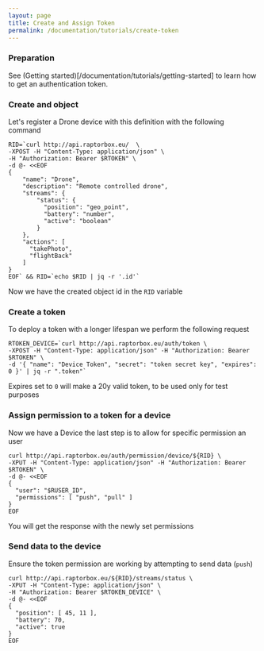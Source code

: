 ```yaml
---
layout: page
title: Create and Assign Token
permalink: /documentation/tutorials/create-token
---
```



### Preparation

See (Getting started)[/documentation/tutorials/getting-started] to learn how to get an authentication token.

### Create and object

Let's register a Drone device with this definition with the following command

```
RID=`curl http://api.raptorbox.eu/  \
-XPOST -H "Content-Type: application/json" \
-H "Authorization: Bearer $RTOKEN" \
-d @- <<EOF
{
    "name": "Drone",
    "description": "Remote controlled drone",
    "streams": {
        "status": {
          "position": "geo_point",
          "battery": "number",
          "active": "boolean"
        }
    },
    "actions": [
      "takePhoto",
      "flightBack"
    ]
}
EOF` && RID=`echo $RID | jq -r '.id'`
```

Now we have the created object id in the `RID` variable


### Create a token

To deploy a token with a longer lifespan we perform the following request

```
RTOKEN_DEVICE=`curl http://api.raptorbox.eu/auth/token \
-XPOST -H "Content-Type: application/json" -H "Authorization: Bearer $RTOKEN" \
-d '{ "name": "Device Token", "secret": "token secret key", "expires": 0 }' | jq -r ".token"`
```

Expires set to `0` will make a 20y valid token, to be used only for test purposes

### Assign permission to a token for a device

Now we have a Device the last step is to allow for specific permission an user

```
curl http://api.raptorbox.eu/auth/permission/device/${RID} \
-XPUT -H "Content-Type: application/json" -H "Authorization: Bearer $RTOKEN" \
-d @- <<EOF
{
  "user": "$RUSER_ID",
  "permissions": [ "push", "pull" ]
}
EOF
```

You will get the response with the newly set permissions

### Send data to the device

Ensure the token permission are working by attempting to send data (`push`)

```
curl http://api.raptorbox.eu/${RID}/streams/status \
-XPUT -H "Content-Type: application/json" \
-H "Authorization: Bearer $RTOKEN_DEVICE" \
-d @- <<EOF
{
  "position": [ 45, 11 ],
  "battery": 70,
  "active": true
}
EOF
```
